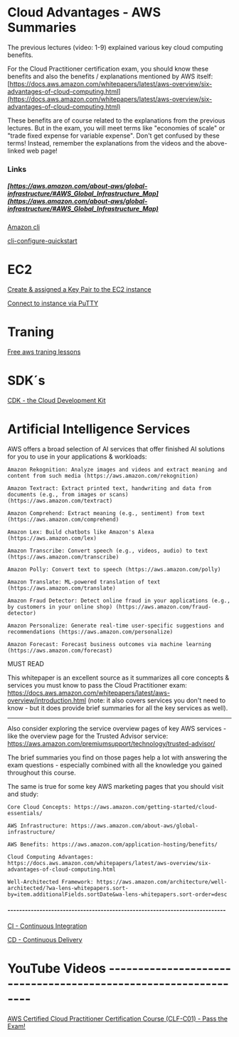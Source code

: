 # Cloud Advantages - AWS Summaries

The previous lectures (video: 1-9) explained various key cloud computing benefits.

For the Cloud Practitioner certification exam, you should know these benefits and also the benefits / explanations mentioned by AWS itself: [https://docs.aws.amazon.com/whitepapers/latest/aws-overview/six-advantages-of-cloud-computing.html](https://docs.aws.amazon.com/whitepapers/latest/aws-overview/six-advantages-of-cloud-computing.html)

These benefits are of course related to the explanations from the previous lectures. But in the exam, you will meet terms like "economies of scale" or "trade fixed expense for variable expense". Don't get confused by these terms! Instead, remember the explanations from the videos and the above-linked web page!

### Links
##### [https://aws.amazon.com/about-aws/global-infrastructure/#AWS_Global_Infrastructure_Map](https://aws.amazon.com/about-aws/global-infrastructure/#AWS_Global_Infrastructure_Map)

<!-- ---------------------------------- -->

[Amazon cli](https://aws.amazon.com/cli/)

[cli-configure-quickstart](https://docs.aws.amazon.com/cli/latest/userguide/cli-configure-quickstart.html)

# EC2
[Create & assigned a Key Pair to the EC2 instance](https://docs.aws.amazon.com/AWSEC2/latest/UserGuide/AccessingInstancesLinux.html)

[Connect to instance via PuTTY ](https://docs.aws.amazon.com/AWSEC2/latest/UserGuide/putty.html)

# Traning
 [Free aws traning lessons](https://aws.amazon.com/training/digital/?sc_icampaign=aware_digitaltraining_sitewide_free_global_traincert_100-dl&sc_ichannel=ha&sc_icontent=awssm-7334_tnc&sc_iplace=1up&trk=ha_awssm-7334_tnc)

 # SDK´s 
 [CDK - the Cloud Development Kit](https://aws.amazon.com/cdk/)

 # Artificial Intelligence Services

AWS offers a broad selection of AI services that offer finished AI solutions for you to use in your applications & workloads:

    Amazon Rekognition: Analyze images and videos and extract meaning and content from such media (https://aws.amazon.com/rekognition)

    Amazon Textract: Extract printed text, handwriting and data from documents (e.g., from images or scans) (https://aws.amazon.com/textract)

    Amazon Comprehend: Extract meaning (e.g., sentiment) from text (https://aws.amazon.com/comprehend)

    Amazon Lex: Build chatbots like Amazon's Alexa (https://aws.amazon.com/lex)

    Amazon Transcribe: Convert speech (e.g., videos, audio) to text (https://aws.amazon.com/transcribe)

    Amazon Polly: Convert text to speech (https://aws.amazon.com/polly)

    Amazon Translate: ML-powered translation of text (https://aws.amazon.com/translate)

    Amazon Fraud Detector: Detect online fraud in your applications (e.g., by customers in your online shop) (https://aws.amazon.com/fraud-detector)

    Amazon Personalize: Generate real-time user-specific suggestions and recommendations (https://aws.amazon.com/personalize)

    Amazon Forecast: Forecast business outcomes via machine learning (https://aws.amazon.com/forecast)



MUST READ

This whitepaper is an excellent source as it summarizes all core concepts & services you must know to pass the Cloud Practitioner exam: https://docs.aws.amazon.com/whitepapers/latest/aws-overview/introduction.html (note: it also covers services you don't need to know - but it does provide brief summaries for all the key services as well).

---

Also consider exploring the service overview pages of key AWS services - like the overview page for the Trusted Advisor service: https://aws.amazon.com/premiumsupport/technology/trusted-advisor/

The brief summaries you find on those pages help a lot with answering the exam questions - especially combined with all the knowledge you gained throughout this course.

The same is true for some key AWS marketing pages that you should visit and study:

    Core Cloud Concepts: https://aws.amazon.com/getting-started/cloud-essentials/

    AWS Infrastructure: https://aws.amazon.com/about-aws/global-infrastructure/

    AWS Benefits: https://aws.amazon.com/application-hosting/benefits/

    Cloud Computing Advantages: https://docs.aws.amazon.com/whitepapers/latest/aws-overview/six-advantages-of-cloud-computing.html

    Well-Architected Framework: https://aws.amazon.com/architecture/well-architected/?wa-lens-whitepapers.sort-by=item.additionalFields.sortDate&wa-lens-whitepapers.sort-order=desc

#### ---------------------------------------------------------------------------

[CI - Continuous Integration](https://aws.amazon.com/devops/continuous-integration/)

[CD - Continuous Delivery](https://aws.amazon.com/devops/continuous-delivery/)




# YouTube Videos ---------------------------------------------------------------
[AWS Certified Cloud Practitioner Certification Course (CLF-C01) - Pass the Exam!](https://www.youtube.com/watch?v=SOTamWNgDKc)